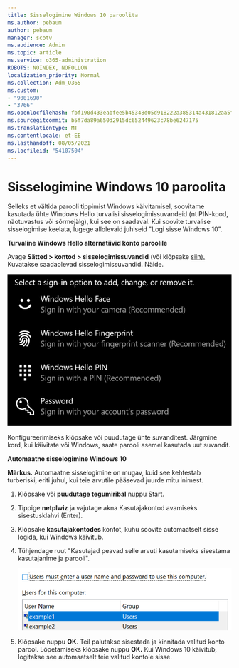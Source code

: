```yaml
---
title: Sisselogimine Windows 10 paroolita
ms.author: pebaum
author: pebaum
manager: scotv
ms.audience: Admin
ms.topic: article
ms.service: o365-administration
ROBOTS: NOINDEX, NOFOLLOW
localization_priority: Normal
ms.collection: Adm_O365
ms.custom:
- "9001690"
- "3766"
ms.openlocfilehash: fbf190d433eabfee5b45348d05d918222a385314a431812aa5f5926aacf11560
ms.sourcegitcommit: b5f7da89a650d2915dc652449623c78be6247175
ms.translationtype: MT
ms.contentlocale: et-EE
ms.lasthandoff: 08/05/2021
ms.locfileid: "54107504"
---
```

# <a name="sign-in-to-windows-10-without-using-a-password"></a>Sisselogimine Windows 10 paroolita

Selleks et vältida parooli tippimist Windows käivitamisel, soovitame kasutada ühte Windows Hello turvalisi sisselogimissuvandeid (nt PIN-kood, näotuvastus või sõrmejälg), kui see on saadaval. Kui soovite turvalise sisselogimise keelata, lugege allolevaid juhiseid "Logi sisse Windows 10".

**Turvaline Windows Hello alternatiivid konto paroolile**

Avage **Sätted > kontod > sisselogimissuvandid** (või klõpsake [siin).](ms-settings:signinoptions?activationSource=GetHelp) Kuvatakse saadaolevad sisselogimissuvandid. Näide.

![Sisselogimissuvandid.](media/sign-in-options.png)

Konfigureerimiseks klõpsake või puudutage ühte suvanditest. Järgmine kord, kui käivitate või Windows, saate parooli asemel kasutada uut suvandit. 

**Automaatne sisselogimine Windows 10**

**Märkus.** Automaatne sisselogimine on mugav, kuid see kehtestab turberiski, eriti juhul, kui teie arvutile pääsevad juurde mitu inimest. 

1. Klõpsake või **puudutage tegumiribal** nuppu Start.

2. Tippige **netplwiz** ja vajutage akna Kasutajakontod avamiseks sisestusklahvi (Enter).

3. Klõpsake **kasutajakontodes** kontot, kuhu soovite automaatselt sisse logida, kui Windows käivitub.

4. Tühjendage ruut "Kasutajad peavad selle arvuti kasutamiseks sisestama kasutajanime ja parooli".

    ![Kasutajad peavad sisestama kasutajanime ja parooli suvandi.](media/users-must-enter-username.png)

5. Klõpsake nuppu **OK**. Teil palutakse sisestada ja kinnitada valitud konto parool. Lõpetamiseks klõpsake nuppu **OK.** Kui Windows 10 käivitub, logitakse see automaatselt teie valitud kontole sisse.
